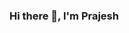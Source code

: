 ### Hi there 👋, I'm Prajesh

<!--
**prajeshy/prajeshy** is a ✨ _special_ ✨ repository because its `README.md` (this file) appears on your GitHub profile.

- 📚 I am currently studying **Computer Science** in **MAIPAL UNIVERSITY,JAIPUR**
- 📖 I’m currently learning everything 🤣
 
